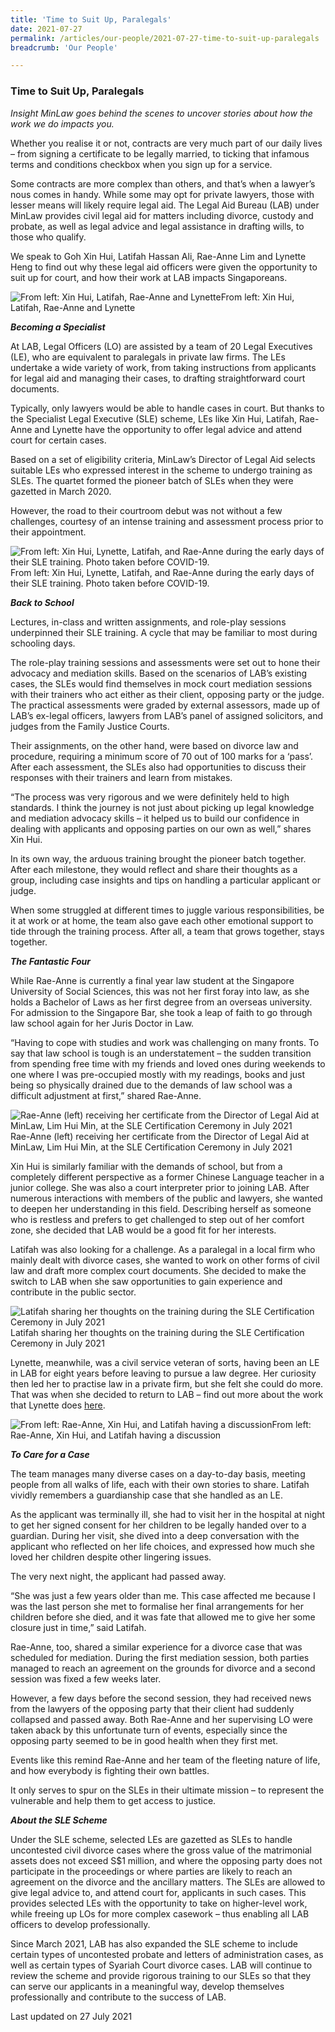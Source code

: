 ```yaml
---
title: 'Time to Suit Up, Paralegals'
date: 2021-07-27
permalink: /articles/our-people/2021-07-27-time-to-suit-up-paralegals
breadcrumb: 'Our People'

---
```



### **Time to Suit Up, Paralegals**

<i>Insight MinLaw goes behind the scenes to uncover stories about how the work we do impacts you.</i>
<br>

Whether you realise it or not, contracts are very much part of our daily lives – from signing a certificate to be legally married, to ticking that infamous terms and conditions checkbox when you sign up for a service.

Some contracts are more complex than others, and that’s when a lawyer’s nous comes in handy. While some may opt for private lawyers, those with lesser means will likely require legal aid. The Legal Aid Bureau (LAB) under MinLaw provides civil legal aid for matters including divorce, custody and probate, as well as legal advice and legal assistance in drafting wills, to those who qualify.

We speak to Goh Xin Hui, Latifah Hassan Ali, Rae-Anne Lim and Lynette Heng to find out why these legal aid officers were given the opportunity to suit up for court, and how their work at LAB impacts Singaporeans.

<div class="image">
  <img src="/images/SLE Photo 1.png/" title="From left: Xin Hui, Latifah, Rae-Anne and Lynette" alt="From left: Xin Hui, Latifah, Rae-Anne and Lynette">From left: Xin Hui, Latifah, Rae-Anne and Lynette
</div>

<b><i>Becoming a Specialist</i></b>

At LAB, Legal Officers (LO) are assisted by a team of 20 Legal Executives (LE), who are equivalent to paralegals in private law firms. The LEs undertake a wide variety of work, from taking instructions from applicants for legal aid and managing their cases, to drafting straightforward court documents.

Typically, only lawyers would be able to handle cases in court. But thanks to the Specialist Legal Executive (SLE) scheme, LEs like Xin Hui, Latifah, Rae-Anne and Lynette have the opportunity to offer legal advice and attend court for certain cases.

Based on a set of eligibility criteria, MinLaw’s Director of Legal Aid selects suitable LEs who expressed interest in the scheme to undergo training as SLEs. The quartet formed the pioneer batch of SLEs when they were gazetted in March 2020.

However, the road to their courtroom debut was not without a few challenges, courtesy of an intense training and assessment process prior to their appointment.

<div class="image">
  <img src="/images/SLE Photo 2.jpg/" title="From left: Xin Hui, Lynette, Latifah, and Rae-Anne during the early days of their SLE training. Photo taken before COVID-19." alt="From left: Xin Hui, Lynette, Latifah, and Rae-Anne during the early days of their SLE training. Photo taken before COVID-19.">From left: Xin Hui, Lynette, Latifah, and Rae-Anne during the early days of their SLE training. Photo taken before COVID-19.
</div>

<b><i>Back to School</i></b>

Lectures, in-class and written assignments, and role-play sessions underpinned their SLE training. A cycle that may be familiar to most during schooling days. 
 
The role-play training sessions and assessments were set out to hone their advocacy and mediation skills. Based on the scenarios of LAB’s existing cases, the SLEs would find themselves in mock court mediation sessions with their trainers who act either as their client, opposing party or the judge. The practical assessments were graded by external assessors, made up of LAB’s ex-legal officers, lawyers from LAB’s panel of assigned solicitors, and judges from the Family Justice Courts.
 
Their assignments, on the other hand, were based on divorce law and procedure, requiring a minimum score of 70 out of 100 marks for a ‘pass’. After each assessment, the SLEs also had opportunities to discuss their responses with their trainers and learn from mistakes. 
 
“The process was very rigorous and we were definitely held to high standards. I think the journey is not just about picking up legal knowledge and mediation advocacy skills – it helped us to build our confidence in dealing with applicants and opposing parties on our own as well,” shares Xin Hui.
 
In its own way, the arduous training brought the pioneer batch together. After each milestone, they would reflect and share their thoughts as a group, including case insights and tips on handling a particular applicant or judge.

When some struggled at different times to juggle various responsibilities, be it at work or at home, the team also gave each other emotional support to tide through the training process. After all, a team that grows together, stays together.

<b><i>The Fantastic Four</i></b>

While Rae-Anne is currently a final year law student at the Singapore University of Social Sciences, this was not her first foray into law, as she holds a Bachelor of Laws as her first degree from an overseas university. For admission to the Singapore Bar, she took a leap of faith to go through law school again for her Juris Doctor in Law.
 
“Having to cope with studies and work was challenging on many fronts. To say that law school is tough is an understatement – the sudden transition from spending free time with my friends and loved ones during weekends to one where I was pre-occupied mostly with my readings, books and just being so physically drained due to the demands of law school was a difficult adjustment at first,” shared Rae-Anne.

<div class="image">
  <img src="/images/SLE Photo 3.jpg/" title="Rae-Anne (left) receiving her certificate from the Director of Legal Aid at MinLaw, Lim Hui Min, at the SLE Certification Ceremony in July 2021" alt="Rae-Anne (left) receiving her certificate from the Director of Legal Aid at MinLaw, Lim Hui Min, at the SLE Certification Ceremony in July 2021">Rae-Anne (left) receiving her certificate from the Director of Legal Aid at MinLaw, Lim Hui Min, at the SLE Certification Ceremony in July 2021
</div>

Xin Hui is similarly familiar with the demands of school, but from a completely different perspective as a former Chinese Language teacher in a junior college. She was also a court interpreter prior to joining LAB. After numerous interactions with members of the public and lawyers, she wanted to deepen her understanding in this field. Describing herself as someone who is restless and prefers to get challenged to step out of her comfort zone, she decided that LAB would be a good fit for her interests.

Latifah was also looking for a challenge. As a paralegal in a local firm who mainly dealt with divorce cases, she wanted to work on other forms of civil law and draft more complex court documents. She decided to make the switch to LAB when she saw opportunities to gain experience and contribute in the public sector.

<div class="image">
  <img src="/images/SLE Photo 4.jpg/" title="Latifah sharing her thoughts on the training during the SLE Certification Ceremony in July 2021" alt="Latifah sharing her thoughts on the training during the SLE Certification Ceremony in July 2021">Latifah sharing her thoughts on the training during the SLE Certification Ceremony in July 2021
</div>

Lynette, meanwhile, was a civil service veteran of sorts, having been an LE in LAB for eight years before leaving to pursue a law degree. Her curiosity then led her to practise law in a private firm, but she felt she could do more. That was when she decided to return to LAB – find out more about the work that Lynette does <a href="https://www.facebook.com/watch/?v=404161150857445/" target="new">here</a>.

<div class="image">
  <img src="/images/SLE Photo 5.jpg/" title="From left: Rae-Anne, Xin Hui, and Latifah having a discussion" alt="From left: Rae-Anne, Xin Hui, and Latifah having a discussion">From left: Rae-Anne, Xin Hui, and Latifah having a discussion
</div>

<b><i>To Care for a Case</i></b>

The team manages many diverse cases on a day-to-day basis, meeting people from all walks of life, each with their own stories to share. Latifah vividly remembers a guardianship case that she handled as an LE. 
 
As the applicant was terminally ill, she had to visit her in the hospital at night to get her signed consent for her children to be legally handed over to a guardian. During her visit, she dived into a deep conversation with the applicant who reflected on her life choices, and expressed how much she loved her children despite other lingering issues.
 
The very next night, the applicant had passed away.
 
“She was just a few years older than me. This case affected me because I was the last person she met to formalise her final arrangements for her children before she died, and it was fate that allowed me to give her some closure just in time,” said Latifah.

Rae-Anne, too, shared a similar experience for a divorce case that was scheduled for mediation. During the first mediation session, both parties managed to reach an agreement on the grounds for divorce and a second session was fixed a few weeks later.

However, a few days before the second session, they had received news from the lawyers of the opposing party that their client had suddenly collapsed and passed away. Both Rae-Anne and her supervising LO were taken aback by this unfortunate turn of events, especially since the opposing party seemed to be in good health when they first met.

Events like this remind Rae-Anne and her team of the fleeting nature of life, and how everybody is fighting their own battles.

It only serves to spur on the SLEs in their ultimate mission – to represent the vulnerable and help them to get access to justice.

<b><i>About the SLE Scheme</i></b>

Under the SLE scheme, selected LEs are gazetted as SLEs to handle uncontested civil divorce cases where the gross value of the matrimonial assets does not exceed S$1 million, and where the opposing party does not participate in the proceedings or where parties are likely to reach an agreement on the divorce and the ancillary matters. The SLEs are allowed to give legal advice to, and attend court for, applicants in such cases. This provides selected LEs with the opportunity to take on higher-level work, while freeing up LOs for more complex casework – thus enabling all LAB officers to develop professionally. 

Since March 2021, LAB has also expanded the SLE scheme to include certain types of uncontested probate and letters of administration cases, as well as certain types of Syariah Court divorce cases. LAB will continue to review the scheme and provide rigorous training to our SLEs so that they can serve our applicants in a meaningful way, develop themselves professionally and contribute to the success of LAB.

Last updated on 27 July 2021

